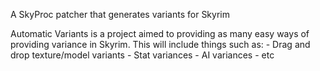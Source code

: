 A SkyProc patcher that generates variants for Skyrim

Automatic Variants is a project aimed to providing as many easy ways of providing variance in Skyrim. This will include things such as: - Drag and drop texture/model variants - Stat variances - AI variances - etc